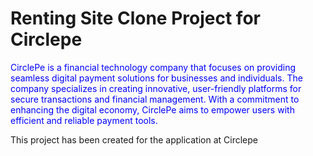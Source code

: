 # Renting Site Clone Project for Circlepe

<font color="blue">CirclePe is a financial technology company that focuses on providing seamless digital payment solutions for businesses and individuals. The company specializes in creating innovative, user-friendly platforms for secure transactions and financial management. With a commitment to enhancing the digital economy, CirclePe aims to empower users with efficient and reliable payment tools.</font>

This project has been created for the application at Circlepe
